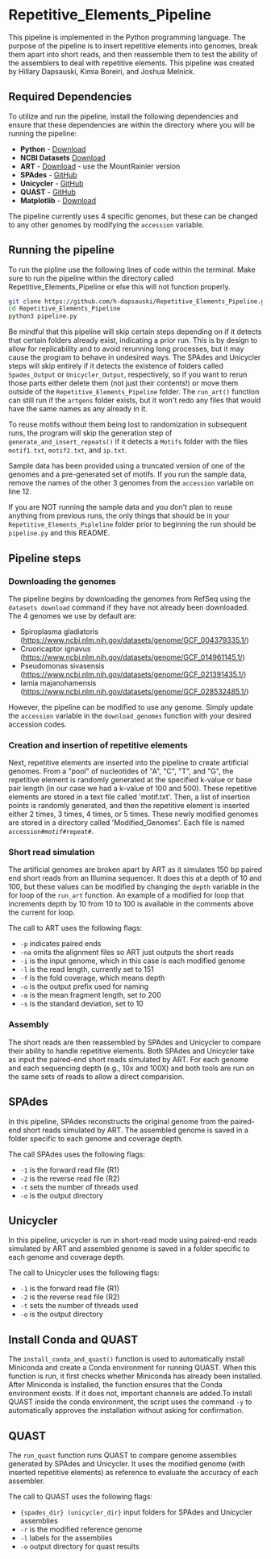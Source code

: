 # Repetitive_Elements_Pipeline
This pipeline is implemented in the Python programming language. The purpose of the pipeline is to insert repetitive elements into genomes, break them apart into short reads, and then reassemble them to test the ability of the assemblers to deal with repetitive elements. This pipeline was created by Hillary Dapsauski, Kimia Boreiri, and Joshua Melnick.


## Required Dependencies 
To utilize and run the pipeline, install the following dependencies and ensure that these dependencies are within the directory where you will be running the pipeline: 

- **Python** - [Download](https://www.python.org/downloads/)
- **NCBI Datasets** [Download](https://www.ncbi.nlm.nih.gov/datasets/docs/v2/command-line-tools/download-and-install/)
- **ART** - [Download](https://www.niehs.nih.gov/research/resources/software/biostatistics/art) - use the MountRainier version 
- **SPAdes** - [GitHub](https://github.com/ablab/spades)
- **Unicycler** - [GitHub](https://github.com/rrwick/Unicycler)
- **QUAST** - [GitHub](https://github.com/ablab/quast)
- **Matplotlib** - [Download](https://matplotlib.org/stable/install/index.html)

The pipeline currently uses 4 specific genomes, but these can be changed to any other genomes by modifying the `accession` variable. 


## Running the pipeline 

To run the pipline use the following lines of code within the terminal. Make sure to run the pipeline within the directory called Repetitive_Elements_Pipeline or else this will not function properly. 

```bash
git clone https://github.com/h-dapsauski/Repetitive_Elements_Pipeline.git
cd Repetitive_Elements_Pipeline
python3 pipeline.py
```

Be mindful that this pipeline will skip certain steps depending on if it detects that certain folders already exist, indicating a prior run. This is by design to allow for replicability and to avoid rerunning long processes, but it may cause the program to behave in undesired ways. The SPAdes and Unicycler steps will skip entirely if it detects the existence of folders called `Spades_Output` or `Unicycler_Output`, respectively, so if you want to rerun those parts either delete them (not just their contents!) or move them outside of the `Repetitive_Elements_Pipeline` folder. The `run_art()` function can still run if the `artgens` folder exists, but it won't redo any files that would have the same names as any already in it.

To reuse motifs without them being lost to randomization in subsequent runs, the program will skip the generation step of `generate_and_insert_repeats()` if it detects a `Motifs` folder with the files `motif1.txt`, `motif2.txt`, and `ip.txt`. 

Sample data has been provided using a truncated version of one of the genomes and a pre-generated set of motifs. If you run the sample data, remove the names of the other 3 genomes from the `accession` variable on line 12. 

If you are NOT running the sample data and you don't plan to reuse anything from previous runs, the only things that should be in your `Repetitive_Elements_Pipleline` folder prior to beginning the run should be `pipeline.py` and this README. 

## Pipeline steps
### Downloading the genomes
The pipeline begins by downloading the genomes from RefSeq using the `datasets download` command if they have not already been downloaded. 
The 4 genomes we use by default are:
* Spiroplasma gladiatoris (https://www.ncbi.nlm.nih.gov/datasets/genome/GCF_004379335.1/)
* Cruoricaptor ignavus (https://www.ncbi.nlm.nih.gov/datasets/genome/GCF_014961145.1/)
* Pseudomonas sivasensis (https://www.ncbi.nlm.nih.gov/datasets/genome/GCF_021391435.1/)
* Iamia majanohamensis (https://www.ncbi.nlm.nih.gov/datasets/genome/GCF_028532485.1/)

However, the pipeline can be modified to use any genome. Simply update the `accession` variable in the `download_genomes` function with your desired accession codes.

### Creation and insertion of repetitive elements
Next, repetitive elements are inserted into the pipeline to create artificial genomes. From a "pool" of nucleotides of "A", "C", "T", and "G", the repetitive element is randomly generated at the specified k-value or base pair length (in our case we had a k-value of 100 and 500). These repetitive elements are stored in a text file called 'motif.txt'. Then, a list of insertion points is randomly generated, and then the repetitive element is inserted either 2 times, 3 times, 4 times, or 5 times. These newly modified genomes are stored in a directory called 'Modified_Genomes'. Each file is named `accession#`_`motif#`_`repeat#`. 

### Short read simulation
The artificial genomes are broken apart by ART as it simulates 150 bp paired end short reads from an Illumina sequencer. It does this at a depth of 10 and 100, but these values can be modified by changing the `depth` variable in the for loop of the `run_art` function. An example of a modified for loop that increments depth by 10 from 10 to 100 is available in the comments above the current for loop. 

The call to ART uses the following flags: 
* `-p` indicates paired ends
* `-na` omits the alignment files so ART just outputs the short reads
* `-i` is the input genome, which in this case is each modified genome
* `-l` is the read length, currently set to 151
* `-f` is the fold coverage, which means depth
* `-o` is the output prefix used for naming
* `-m` is the mean fragment length, set to 200
* `-s` is the standard deviation, set to 10

### Assembly
The short reads are then reassembled by SPAdes and Unicycler to compare their ability to handle repetitive elements. Both SPAdes and Unicycler take as input the paired-end short reads simulated by ART. For each genome and each sequencing depth (e.g., 10x and 100X) and both tools are run on the same sets of reads to allow a direct comparision.

## SPAdes
In this pipeline, SPAdes reconstructs the original genome from the paired-end short reads simulated by ART. The assembled genome is saved in a folder specific to each genome and coverage depth.

The call SPAdes uses the following flags:
* `-1` is the forward read file (R1)
* `-2` is the reverse read file (R2)
* `-t` sets the number of threads used
* `-o` is the output directory

## Unicycler
In this pipeline, unicycler is run in short-read mode using paired-end reads simulated by ART and assembled genome is saved in a folder specific to each genome and coverage depth.

The call to Unicycler uses the following flags:
* `-1` is the forward read file (R1)
* `-2` is the reverse read file (R2)
* `-t` sets the number of threads used
* `-o` is the output directory

## Install Conda and QUAST
The `install_conda_and_quast()` function is used to automatically install Miniconda and create a Conda environment for running QUAST. When this function is run, it first checks whether Miniconda has already been installed. After Miniconda is installed, the function ensures that the Conda environment exists. If it does not, important channels are added.To install QUAST inside the conda environment, the script uses the command `-y` to automatically approves the installation without asking for confirmation.

## QUAST
The `run_quast` function runs QUAST to compare genome assemblies generated by SPAdes and Unicycler. It  uses the modified genome (with inserted repetitive elements) as reference to evaluate the accuracy of each assembler.

The call to QUAST uses the following flags:
* `{spades_dir} (unicycler_dir}` input folders for SPAdes and Unicycler assemblies
* `-r` is the modified reference genome
* `-l` labels for the assemblies
* `-o` output directory for quast results 

